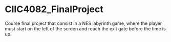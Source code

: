 # CIIC4082_FinalProject
Course final project that consist in a NES labyrinth game, where the player must start on the left of the screen and reach the exit gate before the time is up.
